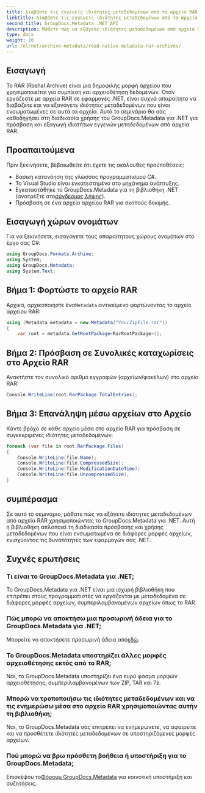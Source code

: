```yaml
---
title: Διαβάστε τις εγγενείς ιδιότητες μεταδεδομένων από τα αρχεία RAR στο .NET
linktitle: Διαβάστε τις εγγενείς ιδιότητες μεταδεδομένων από τα αρχεία RAR στο .NET
second_title: GroupDocs.Metadata .NET API
description: Μάθετε πώς να εξάγετε ιδιότητες μεταδεδομένων από αρχεία RAR χρησιμοποιώντας το GroupDocs.Metadata για .NET σε C#. Εξερευνήστε τις λεπτομέρειες του αρχείου χωρίς κόπο.
type: docs
weight: 10
url: /el/net/archive-metadata/read-native-metadata-rar-archives/
---
```

## Εισαγωγή
Το RAR (Roshal Archive) είναι μια δημοφιλής μορφή αρχείου που χρησιμοποιείται για συμπίεση και αρχειοθέτηση δεδομένων. Όταν εργάζεστε με αρχεία RAR σε εφαρμογές .NET, είναι συχνά απαραίτητο να διαβάζετε και να εξαγάγετε ιδιότητες μεταδεδομένων που είναι ενσωματωμένες σε αυτά τα αρχεία. Αυτό το σεμινάριο θα σας καθοδηγήσει στη διαδικασία χρήσης του GroupDocs.Metadata για .NET για πρόσβαση και εξαγωγή ιδιοτήτων εγγενών μεταδεδομένων από αρχεία RAR.
## Προαπαιτούμενα

Πριν ξεκινήσετε, βεβαιωθείτε ότι έχετε τις ακόλουθες προϋποθέσεις:
- Βασική κατανόηση της γλώσσας προγραμματισμού C#.
- Το Visual Studio είναι εγκατεστημένο στο μηχάνημα ανάπτυξης.
-  Εγκαταστάθηκε το GroupDocs.Metadata για τη βιβλιοθήκη .NET (ανατρέξτε στο[σύνδεσμος λήψης](https://releases.groupdocs.com/metadata/net/)).
- Πρόσβαση σε ένα αρχείο αρχείου RAR για σκοπούς δοκιμής.

## Εισαγωγή χώρων ονομάτων
Για να ξεκινήσετε, εισαγάγετε τους απαραίτητους χώρους ονομάτων στο έργο σας C#:
```csharp
using GroupDocs.Formats.Archive;
using System;
using GroupDocs.Metadata;
using System.Text;
```

## Βήμα 1: Φορτώστε το αρχείο RAR
 Αρχικά, αρχικοποιήστε ένα`Metadata` αντικείμενο φορτώνοντας το αρχείο αρχείου RAR:
```csharp
using (Metadata metadata = new Metadata("YourZipFile.rar"))
{
    var root = metadata.GetRootPackage<RarRootPackage>();
```
## Βήμα 2: Πρόσβαση σε Συνολικές καταχωρίσεις στο Αρχείο RAR
Ανακτήστε τον συνολικό αριθμό εγγραφών (αρχείων/φακέλων) στο αρχείο RAR:
```csharp
Console.WriteLine(root.RarPackage.TotalEntries);
```
## Βήμα 3: Επανάληψη μέσω αρχείων στο Αρχείο
Κάντε βρόχο σε κάθε αρχείο μέσα στο αρχείο RAR για πρόσβαση σε συγκεκριμένες ιδιότητες μεταδεδομένων:
```csharp
foreach (var file in root.RarPackage.Files)
{
    Console.WriteLine(file.Name);
    Console.WriteLine(file.CompressedSize);
    Console.WriteLine(file.ModificationDateTime);
    Console.WriteLine(file.UncompressedSize);
}
```

## συμπέρασμα
Σε αυτό το σεμινάριο, μάθατε πώς να εξάγετε ιδιότητες μεταδεδομένων από αρχεία RAR χρησιμοποιώντας το GroupDocs.Metadata για .NET. Αυτή η βιβλιοθήκη απλοποιεί τη διαδικασία πρόσβασης και χρήσης μεταδεδομένων που είναι ενσωματωμένα σε διάφορες μορφές αρχείων, ενισχύοντας τις δυνατότητες των εφαρμογών σας .NET.

## Συχνές ερωτήσεις
### Τι είναι το GroupDocs.Metadata για .NET;
Το GroupDocs.Metadata για .NET είναι μια ισχυρή βιβλιοθήκη που επιτρέπει στους προγραμματιστές να εργάζονται με μεταδεδομένα σε διάφορες μορφές αρχείων, συμπεριλαμβανομένων αρχείων όπως το RAR.
### Πώς μπορώ να αποκτήσω μια προσωρινή άδεια για το GroupDocs.Metadata για .NET;
 Μπορείτε να αποκτήσετε προσωρινή άδεια από[εδώ](https://purchase.groupdocs.com/temporary-license/).
### Το GroupDocs.Metadata υποστηρίζει άλλες μορφές αρχειοθέτησης εκτός από το RAR;
Ναι, το GroupDocs.Metadata υποστηρίζει ένα ευρύ φάσμα μορφών αρχειοθέτησης, συμπεριλαμβανομένων των ZIP, TAR και 7z.
### Μπορώ να τροποποιήσω τις ιδιότητες μεταδεδομένων και να τις ενημερώσω μέσα στο αρχείο RAR χρησιμοποιώντας αυτήν τη βιβλιοθήκη;
Ναι, το GroupDocs.Metadata σάς επιτρέπει να ενημερώνετε, να αφαιρείτε και να προσθέτετε ιδιότητες μεταδεδομένων σε υποστηριζόμενες μορφές αρχείων.
### Πού μπορώ να βρω πρόσθετη βοήθεια ή υποστήριξη για το GroupDocs.Metadata;
 Επισκέψου το[Φόρουμ GroupDocs.Metadata](https://forum.groupdocs.com/c/metadata/14) για κοινοτική υποστήριξη και συζητήσεις.
